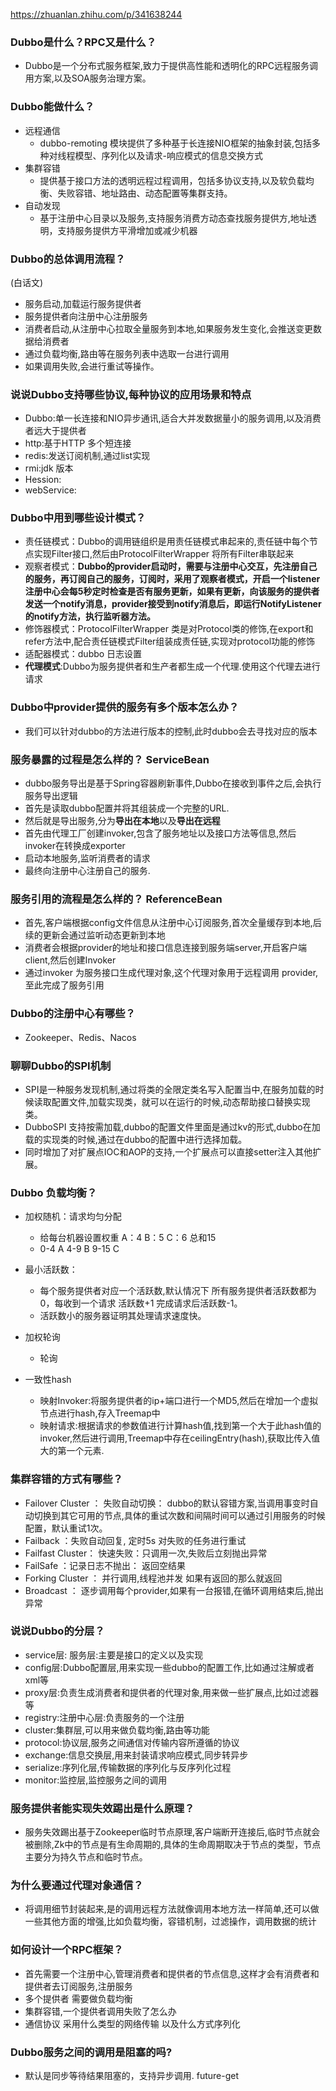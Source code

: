 https://zhuanlan.zhihu.com/p/341638244

### Dubbo是什么？RPC又是什么？

- Dubbo是一个分布式服务框架,致力于提供高性能和透明化的RPC远程服务调用方案,以及SOA服务治理方案。

### Dubbo能做什么？

- 远程通信
    - dubbo-remoting 模块提供了多种基于长连接NIO框架的抽象封装,包括多种对线程模型、序列化以及请求-响应模式的信息交换方式
- 集群容错
    - 提供基于接口方法的透明远程过程调用，包括多协议支持,以及软负载均衡、失败容错、地址路由、动态配置等集群支持。
- 自动发现
    - 基于注册中心目录以及服务,支持服务消费方动态查找服务提供方,地址透明，支持服务提供方平滑增加或减少机器

### Dubbo的总体调用流程？

(白话文)

- 服务启动,加载运行服务提供者
- 服务提供者向注册中心注册服务
- 消费者启动,从注册中心拉取全量服务到本地,如果服务发生变化,会推送变更数据给消费者
- 通过负载均衡,路由等在服务列表中选取一台进行调用
- 如果调用失败,会进行重试等操作。

### 说说Dubbo支持哪些协议,每种协议的应用场景和特点

- Dubbo:单一长连接和NIO异步通讯,适合大并发数据量小的服务调用,以及消费者远大于提供者
- http:基于HTTP 多个短连接
- redis:发送订阅机制,通过list实现
- rmi:jdk 版本
- Hession:
- webService:

### Dubbo中用到哪些设计模式？

- 责任链模式：Dubbo的调用链组织是用责任链模式串起来的,责任链中每个节点实现Filter接口,然后由ProtocolFilterWrapper 将所有Filter串联起来
- 观察者模式：**Dubbo的provider启动时，需要与注册中心交互，先注册自己的服务，再订阅自己的服务，订阅时，采用了观察者模式，开启一个listener
  注册中心会每5秒定时检查是否有服务更新，如果有更新，向该服务的提供者发送一个notify消息，provider接受到notify消息后，即运行NotifyListener的notify方法，执行监听器方法。**
- 修饰器模式：ProtocolFilterWrapper 类是对Protocol类的修饰,在export和refer方法中,配合责任链模式Filter组装成责任链,实现对protocol功能的修饰
- 适配器模式：dubbo 日志设置
- **代理模式**:Dubbo为服务提供者和生产者都生成一个代理.使用这个代理去进行请求

### Dubbo中provider提供的服务有多个版本怎么办？

- 我们可以针对dubbo的方法进行版本的控制,此时dubbo会去寻找对应的版本

### 服务暴露的过程是怎么样的？ ServiceBean

- dubbo服务导出是基于Spring容器刷新事件,Dubbo在接收到事件之后,会执行服务导出逻辑
- 首先是读取dubbo配置并将其组装成一个完整的URL.
- 然后就是导出服务,分为**导出在本地**以及**导出在远程**
- 首先由代理工厂创建invoker,包含了服务地址以及接口方法等信息,然后invoker在转换成exporter
- 启动本地服务,监听消费者的请求
- 最终向注册中心注册自己的服务.

### 服务引用的流程是怎么样的？ ReferenceBean

- 首先,客户端根据config文件信息从注册中心订阅服务,首次全量缓存到本地,后续的更新会通过监听动态更新到本地
- 消费者会根据provider的地址和接口信息连接到服务端server,开启客户端client,然后创建Invoker
- 通过invoker 为服务接口生成代理对象,这个代理对象用于远程调用 provider,至此完成了服务引用

### Dubbo的注册中心有哪些？

- Zookeeper、Redis、Nacos

### 聊聊Dubbo的SPI机制

- SPI是一种服务发现机制,通过将类的全限定类名写入配置当中,在服务加载的时候读取配置文件,加载实现类，就可以在运行的时候,动态帮助接口替换实现类。
- DubboSPI 支持按需加载,dubbo的配置文件里面是通过kv的形式,dubbo在加载的实现类的时候,通过在dubbo的配置中进行选择加载。
- 同时增加了对扩展点IOC和AOP的支持,一个扩展点可以直接setter注入其他扩展。

### Dubbo 负载均衡？

- 加权随机：请求均匀分配
  - 给每台机器设置权重 A：4 B：5 C：6 总和15
  - 0-4 A 4-9 B 9-15 C

- 最小活跃数：
  - 每个服务提供者对应一个活跃数,默认情况下 所有服务提供者活跃数都为0，每收到一个请求 活跃数+1 完成请求后活跃数-1。
  - 活跃数小的服务器证明其处理请求速度快。

- 加权轮询
  - 轮询

- 一致性hash
  - 映射Invoker:将服务提供者的ip+端口进行一个MD5,然后在增加一个虚拟节点进行hash,存入Treemap中
  - 映射请求:根据请求的参数值进行计算hash值,找到第一个大于此hash值的invoker,然后进行调用,Treemap中存在ceilingEntry(hash),获取比传入值大的第一个元素.

### 集群容错的方式有哪些？

- Failover Cluster ： 失败自动切换： dubbo的默认容错方案,当调用事变时自动切换到其它可用的节点,具体的重试次数和间隔时间可以通过引用服务的时候 配置，默认重试1次。
- Failback ：失败自动回复, 定时5s 对失败的任务进行重试
- Failfast Cluster： 快速失败：只调用一次,失败后立刻抛出异常
- FailSafe ：记录日志不抛出： 返回空结果
- Forking Cluster ： 并行调用,线程池并发 如果有返回的那么就返回
- Broadcast ： 逐步调用每个provider,如果有一台报错,在循环调用结束后,抛出异常

### 说说Dubbo的分层？

- service层: 服务层:主要是接口的定义以及实现
- config层:Dubbo配置层,用来实现一些dubbo的配置工作,比如通过注解或者xml等
- proxy层:负责生成消费者和提供者的代理对象,用来做一些扩展点,比如过滤器等
- registry:注册中心层:负责服务的一个注册
- cluster:集群层,可以用来做负载均衡,路由等功能
- protocol:协议层,服务之间通信对传输内容所遵循的协议
- exchange:信息交换层,用来封装请求响应模式,同步转异步
- serialize:序列化层,传输数据的序列化与反序列化过程
- monitor:监控层,监控服务之间的调用

### 服务提供者能实现失效踢出是什么原理？

- 服务失效踢出基于Zookeeper临时节点原理,客户端断开连接后,临时节点就会被删除,Zk中的节点是有生命周期的,具体的生命周期取决于节点的类型，节点主要分为持久节点和临时节点。

### 为什么要通过代理对象通信？

- 将调用细节封装起来,是的调用远程方法就像调用本地方法一样简单,还可以做一些其他方面的增强,比如负载均衡，容错机制，过滤操作，调用数据的统计

### 如何设计一个RPC框架？

- 首先需要一个注册中心,管理消费者和提供者的节点信息,这样才会有消费者和提供者去订阅服务,注册服务
- 多个提供者 需要做负载均衡
- 集群容错,一个提供者调用失败了怎么办
- 通信协议 采用什么类型的网络传输 以及什么方式序列化

### Dubbo服务之间的调用是阻塞的吗?

- 默认是同步等待结果阻塞的，支持异步调用. future-get
